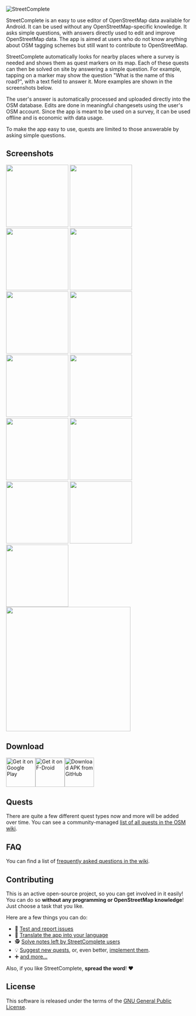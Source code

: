 ![StreetComplete](http://www.westnordost.de/streetcomplete/featureGraphic.png)

StreetComplete is an easy to use editor of OpenStreetMap data available for Android. It can be used without any OpenStreetMap-specific knowledge. It asks simple questions, with answers directly used to edit and improve OpenStreetMap data. The app is aimed at users who do not know anything about OSM tagging schemes but still want to contribute to OpenStreetMap.

StreetComplete automatically looks for nearby places where a survey is needed and shows them as quest markers on its map. Each of these quests can then be solved on site by answering a simple question. For example, tapping on a marker may show the question "What is the name of this road?", with a text field to answer it.
More examples are shown in the screenshots below.

The user's answer is automatically processed and uploaded directly into the OSM database. Edits are done in meaningful changesets using the user's OSM account.
Since the app is meant to be used on a survey, it can be used offline and is
economic with data usage.

To make the app easy to use, quests are limited to those answerable by asking simple questions.

## Screenshots
<img src="http://www.westnordost.de/streetcomplete/phoneScreenshots/screenshot01.png" width="170"/> <img src="http://www.westnordost.de/streetcomplete/phoneScreenshots/screenshot02.png" width="170"/> <img src="http://www.westnordost.de/streetcomplete/phoneScreenshots/screenshot03.png" width="170"/> <img src="http://www.westnordost.de/streetcomplete/phoneScreenshots/screenshot04.png" width="170"/> <img src="http://www.westnordost.de/streetcomplete/phoneScreenshots/screenshot05.png" width="170"/>
<img src="http://www.westnordost.de/streetcomplete/phoneScreenshots/screenshot06.png" width="170"/> <img src="http://www.westnordost.de/streetcomplete/phoneScreenshots/screenshot07.png" width="170"/> <img src="http://www.westnordost.de/streetcomplete/phoneScreenshots/screenshot08.png" width="170"/> <img src="http://www.westnordost.de/streetcomplete/phoneScreenshots/screenshot09.png" width="170"/> <img src="http://www.westnordost.de/streetcomplete/phoneScreenshots/screenshot10.png" width="170"/>
<img src="http://www.westnordost.de/streetcomplete/phoneScreenshots/screenshot11.png" width="170"/> <img src="http://www.westnordost.de/streetcomplete/phoneScreenshots/screenshot12.png" width="170"/> <img src="http://www.westnordost.de/streetcomplete/phoneScreenshots/screenshot13.png" width="170"/> <a href="http://www.youtube.com/watch?v=l6DGcmvtya4"><img src="http://img.youtube.com/vi/l6DGcmvtya4/0.jpg" width="340"/></a>

## Download

[<img src="https://play.google.com/intl/en_us/badges/images/generic/en_badge_web_generic.png" alt="Get it on Google Play" height="80">](https://play.google.com/store/apps/details?id=de.westnordost.streetcomplete)[<img src="https://fdroid.gitlab.io/artwork/badge/get-it-on.png" alt="Get it on F-Droid" height="80">](https://f-droid.org/packages/de.westnordost.streetcomplete/)[<img src="https://user-images.githubusercontent.com/663460/26973090-f8fdc986-4d14-11e7-995a-e7c5e79ed925.png" alt="Download APK from GitHub" height="80">](https://github.com/westnordost/StreetComplete/releases/latest)

## Quests

There are quite a few different quest types now and more will be added over time.
You can see a community-managed [list of all quests in the OSM wiki](https://wiki.openstreetmap.org/wiki/StreetComplete/Quests).

## FAQ

You can find a list of [frequently asked questions in the wiki](https://wiki.openstreetmap.org/wiki/StreetComplete/FAQ).

## Contributing

This is an active open-source project, so you can get involved in it easily!
You can do so **without any programming or OpenStreetMap knowledge**! Just choose a task that you like.

Here are a few things you can do:
* 🐛 [Test and report issues](CONTRIBUTING.md#testing-and-reporting-issues)
* 📃 [Translate the app into your language](CONTRIBUTING.md#translating-the-app)
* 🕵️ [Solve notes left by StreetComplete users](CONTRIBUTING.md#solving-notes)
* 💡 [Suggest new quests](CONTRIBUTING.md#suggesting-new-quests), or, even better, [implement them](CONTRIBUTING.md#developing-new-quests).
* ➕ [and more…](CONTRIBUTING.md)

Also, if you like StreetComplete, **spread the word**! ❤️

## License

This software is released under the terms of the [GNU General Public License](http://www.gnu.org/licenses/gpl-3.0.html).

